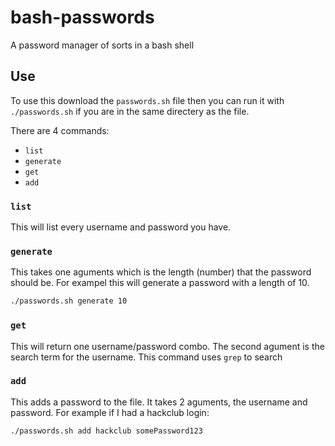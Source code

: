 # bash-passwords
A password manager of sorts in a bash shell

## Use
To use this download the `passwords.sh` file then you can run it with `./passwords.sh` if you are in the same directery as the file.

There are 4 commands:

* `list`
* `generate`
* `get`
* `add`

### `list`
This will list every username and password you have.

### `generate`

This takes one aguments which is the length (number) that the password should be. For exampel this will generate a password with a length of 10.
```bash
./passwords.sh generate 10
```

### `get`

This will return one username/password combo. The second agument is the search term for the username. This command uses `grep` to search

### `add`

This adds a password to the file. It takes 2 aguments, the username and password. For example if I had a hackclub login:

```bash
./passwords.sh add hackclub somePassword123
```
